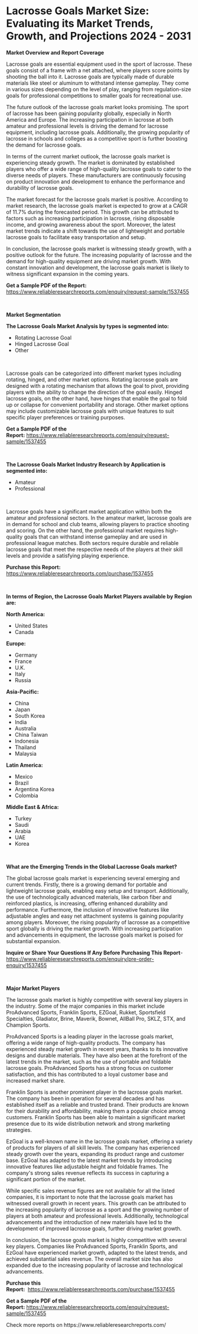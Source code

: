 <p><h1>Lacrosse Goals Market Size: Evaluating its Market Trends, Growth, and Projections 2024 - 2031</h1></p><p><strong>Market Overview and Report Coverage</strong></p>
<p><p>Lacrosse goals are essential equipment used in the sport of lacrosse. These goals consist of a frame with a net attached, where players score points by shooting the ball into it. Lacrosse goals are typically made of durable materials like steel or aluminum to withstand intense gameplay. They come in various sizes depending on the level of play, ranging from regulation-size goals for professional competitions to smaller goals for recreational use.</p><p>The future outlook of the lacrosse goals market looks promising. The sport of lacrosse has been gaining popularity globally, especially in North America and Europe. The increasing participation in lacrosse at both amateur and professional levels is driving the demand for lacrosse equipment, including lacrosse goals. Additionally, the growing popularity of lacrosse in schools and colleges as a competitive sport is further boosting the demand for lacrosse goals.</p><p>In terms of the current market outlook, the lacrosse goals market is experiencing steady growth. The market is dominated by established players who offer a wide range of high-quality lacrosse goals to cater to the diverse needs of players. These manufacturers are continuously focusing on product innovation and development to enhance the performance and durability of lacrosse goals.</p><p>The market forecast for the lacrosse goals market is positive. According to market research, the lacrosse goals market is expected to grow at a CAGR of 11.7% during the forecasted period. This growth can be attributed to factors such as increasing participation in lacrosse, rising disposable income, and growing awareness about the sport. Moreover, the latest market trends indicate a shift towards the use of lightweight and portable lacrosse goals to facilitate easy transportation and setup.</p><p>In conclusion, the lacrosse goals market is witnessing steady growth, with a positive outlook for the future. The increasing popularity of lacrosse and the demand for high-quality equipment are driving market growth. With constant innovation and development, the lacrosse goals market is likely to witness significant expansion in the coming years.</p></p>
<p><strong>Get a Sample PDF of the Report:</strong> <a href="https://www.reliableresearchreports.com/enquiry/request-sample/1537455">https://www.reliableresearchreports.com/enquiry/request-sample/1537455</a></p>
<p>&nbsp;</p>
<p><strong>Market Segmentation</strong></p>
<p><strong>The Lacrosse Goals Market Analysis by types is segmented into:</strong></p>
<p><ul><li>Rotating Lacrosse Goal</li><li>Hinged Lacrosse Goal</li><li>Other</li></ul></p>
<p>&nbsp;</p>
<p><p>Lacrosse goals can be categorized into different market types including rotating, hinged, and other market options. Rotating lacrosse goals are designed with a rotating mechanism that allows the goal to pivot, providing players with the ability to change the direction of the goal easily. Hinged lacrosse goals, on the other hand, have hinges that enable the goal to fold up or collapse for convenient portability and storage. Other market options may include customizable lacrosse goals with unique features to suit specific player preferences or training purposes.</p></p>
<p><strong>Get a Sample PDF of the Report:</strong>&nbsp;<a href="https://www.reliableresearchreports.com/enquiry/request-sample/1537455">https://www.reliableresearchreports.com/enquiry/request-sample/1537455</a></p>
<p>&nbsp;</p>
<p><strong>The Lacrosse Goals Market Industry Research by Application is segmented into:</strong></p>
<p><ul><li>Amateur</li><li>Professional</li></ul></p>
<p>&nbsp;</p>
<p><p>Lacrosse goals have a significant market application within both the amateur and professional sectors. In the amateur market, lacrosse goals are in demand for school and club teams, allowing players to practice shooting and scoring. On the other hand, the professional market requires high-quality goals that can withstand intense gameplay and are used in professional league matches. Both sectors require durable and reliable lacrosse goals that meet the respective needs of the players at their skill levels and provide a satisfying playing experience.</p></p>
<p><strong>Purchase this Report:</strong>&nbsp; <a href="https://www.reliableresearchreports.com/purchase/1537455">https://www.reliableresearchreports.com/purchase/1537455</a></p>
<p>&nbsp;</p>
<p><strong>In terms of Region, the Lacrosse Goals Market Players available by Region are:</strong></p>
<p>
    <p> <strong> North America: </strong>
        <ul>
            <li>United States</li>
            <li>Canada</li>
        </ul>
        </p> 
    <p> <strong> Europe: </strong>
        <ul>
            <li>Germany</li>
            <li>France</li>
            <li>U.K.</li>
            <li>Italy</li>
            <li>Russia</li>
        </ul>
        </p> 
    <p> <strong> Asia-Pacific: </strong>
        <ul>
            <li>China</li>
            <li>Japan</li>
            <li>South Korea</li>
            <li>India</li>
            <li>Australia</li>
            <li>China Taiwan</li>
            <li>Indonesia</li>
            <li>Thailand</li>
            <li>Malaysia</li>
        </ul>
        </p> 
    <p> <strong> Latin America: </strong>
        <ul>
            <li>Mexico</li>
            <li>Brazil</li>
            <li>Argentina Korea</li>
            <li>Colombia</li>
        </ul>
        </p> 
    <p> <strong> Middle East & Africa: </strong>
        <ul>
            <li>Turkey</li>
            <li>Saudi</li>
            <li>Arabia</li>
            <li>UAE</li>
            <li>Korea</li>
        </ul>
    </p>
    </p>
<p>&nbsp;</p>
<p><strong>What are the Emerging Trends in the Global Lacrosse Goals market?</strong></p>
<p><p>The global lacrosse goals market is experiencing several emerging and current trends. Firstly, there is a growing demand for portable and lightweight lacrosse goals, enabling easy setup and transport. Additionally, the use of technologically advanced materials, like carbon fiber and reinforced plastics, is increasing, offering enhanced durability and performance. Furthermore, the inclusion of innovative features like adjustable angles and easy net attachment systems is gaining popularity among players. Moreover, the rising popularity of lacrosse as a competitive sport globally is driving the market growth. With increasing participation and advancements in equipment, the lacrosse goals market is poised for substantial expansion.</p></p>
<p><strong>Inquire or Share Your Questions If Any Before Purchasing This Report</strong>- <a href="https://www.reliableresearchreports.com/enquiry/pre-order-enquiry/1537455">https://www.reliableresearchreports.com/enquiry/pre-order-enquiry/1537455</a></p>
<p>&nbsp;</p>
<p><strong>Major Market Players</strong></p>
<p><p>The lacrosse goals market is highly competitive with several key players in the industry. Some of the major companies in this market include ProAdvanced Sports, Franklin Sports, EZGoal, Rukket, Sportsfield Specialties, Gladiator, Brine, Maverik, Bownet, AllBall Pro, SKLZ, STX, and Champion Sports.</p><p>ProAdvanced Sports is a leading player in the lacrosse goals market, offering a wide range of high-quality products. The company has experienced steady market growth in recent years, thanks to its innovative designs and durable materials. They have also been at the forefront of the latest trends in the market, such as the use of portable and foldable lacrosse goals. ProAdvanced Sports has a strong focus on customer satisfaction, and this has contributed to a loyal customer base and increased market share.</p><p>Franklin Sports is another prominent player in the lacrosse goals market. The company has been in operation for several decades and has established itself as a reliable and trusted brand. Their products are known for their durability and affordability, making them a popular choice among customers. Franklin Sports has been able to maintain a significant market presence due to its wide distribution network and strong marketing strategies.</p><p>EzGoal is a well-known name in the lacrosse goals market, offering a variety of products for players of all skill levels. The company has experienced steady growth over the years, expanding its product range and customer base. EzGoal has adapted to the latest market trends by introducing innovative features like adjustable height and foldable frames. The company's strong sales revenue reflects its success in capturing a significant portion of the market.</p><p>While specific sales revenue figures are not available for all the listed companies, it is important to note that the lacrosse goals market has witnessed overall growth in recent years. This growth can be attributed to the increasing popularity of lacrosse as a sport and the growing number of players at both amateur and professional levels. Additionally, technological advancements and the introduction of new materials have led to the development of improved lacrosse goals, further driving market growth.</p><p>In conclusion, the lacrosse goals market is highly competitive with several key players. Companies like ProAdvanced Sports, Franklin Sports, and EzGoal have experienced market growth, adapted to the latest trends, and achieved substantial sales revenue. The overall market size has also expanded due to the increasing popularity of lacrosse and technological advancements.</p></p>
<p><strong>Purchase this Report:</strong>&nbsp;&nbsp;<a href="https://www.reliableresearchreports.com/purchase/1537455">https://www.reliableresearchreports.com/purchase/1537455</a></p>
<p></p>
<p><strong>Get a Sample PDF of the Report:</strong>&nbsp;<a href="https://www.reliableresearchreports.com/enquiry/request-sample/1537455">https://www.reliableresearchreports.com/enquiry/request-sample/1537455</a></p>
<p>Check more reports on https://www.reliableresearchreports.com/</p>